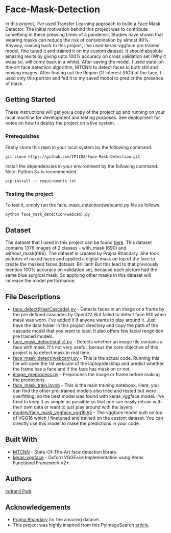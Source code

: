 # Face-Mask-Detection

In this project, I've used Transfer Learning approach to build a Face Mask Detector. The initial motivation behind this project was to contribute something in these pressing times of a pandemic. Studies have shown that wearing masks can reduce the risk of contamination by almost 90%. Anyway, coming back to this project, I've used keras-vggface pre trained model, fine tuned it and trained it on my custom dataset. It should absolute amazing reults by giving upto 100% accuracy on cross validation set (Why it waas so, will come back in a while). After saving the model, I used state-of-the-art face detection algorithm, MTCNN to detect faces in both still and moving images. After finding out the Region Of Interest (ROI) of the face, I used only this portion and fed it to my saved model to predict the presence of mask. 

## Getting Started

These instructions will get you a copy of the project up and running on your local machine for development and testing purposes. See deployment for notes on how to deploy the project on a live system.

### Prerequisites

Firstly clone this repo in your local system by the following command.
```
git clone https://github.com/IP1102/Face-Mask-Detection.git
```
Install the dependencies in your environment by the following command. Note: Python 3+ is recommended.
```
pip install -r requirements.txt
```

### Testing the project
To test it, simply run the face_mask_detection(webcam).py file as follows.
```
python face_mask_detection(webcam).py
```
## Dataset
The dataset that I used in this project can be found [here](https://app.monstercampaigns.com/c/tortsem7qkvyuxc4cyfi). This dataset contains 1376 images of 2 classes - with_mask (690) and without_mask(686). The dataset is created by Prajna Bhandary. She took pictures of naked faces and applied a digital mask on top of the face to create the masked faces dataset. Brilliant! But this lead to that previously mention 100% accuracy on validation set, because each picture had the same blue surgical mask. So applying other masks in this dataset will increase the model performance. 

## File Descriptions
* [face_detect(HaarCascade).py](https://github.com/IP1102/Face-Mask-Detection/blob/master/face_detect(HaarCascade).py) - Detects faces in an image or a frame by the pre defined cascades by OpenCV. But failed to detect face ROI when mask was worn. I've added it if anyone wants to play around it. Just have the data folder in this project directory and copy the path of the cascade model that you want to load. It also offers few facial reognition pre trained models. 
* [face_mask_detect(static).py](https://github.com/IP1102/Face-Mask-Detection/blob/master/face_mask_detect(static).py) - Detects whether an image file contains a face with mask. It's not very useful, becaus the core objective of this project is to detect mask in real time. 
* [face_mask_detect(webcam).py](https://github.com/IP1102/Face-Mask-Detection/blob/master/face_mask_detect(webcam).py) - This is the actual code. Running this file will open the 1st webcam of the laptop/desktop and predict whether the frame has a face and if the face has mask on or not. 
* [image_preprocess.py](https://github.com/IP1102/Face-Mask-Detection/blob/master/image_preprocess.py) - Preprocess the image or frame before making the predictions.
* [face_mask_train.ipynb](https://github.com/IP1102/Face-Mask-Detection/blob/master/face_mask_train.ipynb) - This is the main training notebook. Here, you can find the other pre-trained models also tried and tested but were overfitting, so the best model was found with keras_vggface model. I've tried to keep it as simple as possible so that one can easily retrain with their own data or want to just play around with the layers. 
* [models/face_mask_vggface_vgg16.h5](https://github.com/IP1102/Face-Mask-Detection/blob/master/models/face_mask_vgg16.h5) - The vggface model built on top of VGG16 which I finetuned and trained on the custom dataset. You can directly use this model to make the predictions in your code. 

## Built With 
* [MTCNN](https://github.com/ipazc/mtcnn) - State-Of-The-Art face detection library. 
* [keras-vggface](https://github.com/rcmalli/keras-vggface) - Oxford VGGFace Implementation using Keras Functional Framework v2+.

## Authors 
[Indranil Palit](https://github.com/IP1102).

## Acknowledgements
* [Prajna Bhandary](https://www.linkedin.com/feed/update/urn%3Ali%3Aactivity%3A6655711815361761280/) for the amazing dataset.
* This project was highly inspired from this PyImageSearch [article](https://www.pyimagesearch.com/2020/05/04/covid-19-face-mask-detector-with-opencv-keras-tensorflow-and-deep-learning/).
